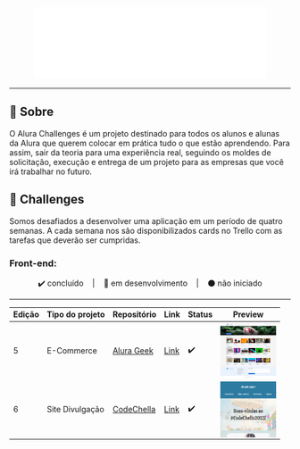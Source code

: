 <p align="center">
  <img src=".github/logo_alura_challenges.svg" alt="Logo Alura Challenge" >
</p>

---

## 📌 Sobre
O Alura Challenges é um projeto destinado para todos os alunos e alunas da Alura que querem colocar em prática tudo o que estão aprendendo. Para assim, sair da teoria para uma experiência real, seguindo os moldes de solicitação, execução e entrega de um projeto para as empresas que você irá trabalhar no futuro.


## 🚀 Challenges
Somos desafiados a desenvolver uma aplicação em um período de quatro semanas. A cada semana nos são disponibilizados cards no Trello com as tarefas que deverão ser cumpridas.

### Front-end:

<p align="center">
  ✔️ concluído &nbsp;&nbsp;&nbsp;|&nbsp;&nbsp;&nbsp;
  🔵 em desenvolvimento &nbsp;&nbsp;&nbsp;|&nbsp;&nbsp;&nbsp;
  ⚫ não iniciado 
</p>

---

| Edição | Tipo do projeto | Repositório | Link | Status | Preview
| --- | --- | --- | --- | --- | --- |
| 5 | E-Commerce | [Alura Geek](./alura-geek/) | [Link](https://alura-geek-challenge.vercel.app/) | ✔️ | <img align="center" alt="Miniatura da imagem do projeto" height="100" width="100" src=".github/AluraGeek.jpg"> |
| 6 | Site Divulgação | [CodeChella](./codechella/) | [Link](https://codechella-two.vercel.app/) | ✔️ | <img align="center" alt="Miniatura da imagem do projeto" height="100" width="100" src=".github/codechella-preview.png"> |